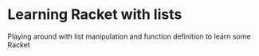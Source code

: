 # Learning Racket with lists

Playing around with list manipulation and function definition to learn some Racket

